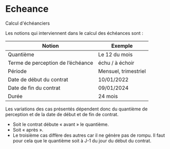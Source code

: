# Echeance

Calcul d'échéanciers

Les notions qui interviennent dans le calcul des échéances sont :

|              Notion               |       Exemple        |
| --------------------------------- | -------------------- |
| Quantième                         | Le 12 du mois        |
| Terme de perception de l’échéance | échu / à échoir      |
| Période                           | Mensuel, trimestriel |
| Date de début du contrat          | 10/01/2022           |
| Date de fin du contrat            | 09/01/2024           |
| Durée                             | 24 mois              |


Les variations des cas présentés dépendent donc du quantième de perception et de la date de début et de fin de contrat.

- Soit le contrat débute « avant » le quantième.
- Soit « après ».
- Le troisième cas diffère des autres car il ne génère pas de rompu. Il faut pour cela que le quantième soit à J-1 du jour du début du contrat.
